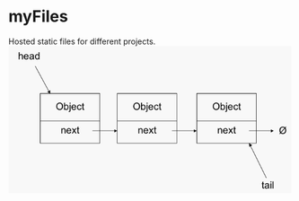# myFiles
Hosted static files for different projects.
![alt text](https://github.com/rohanmallick08/myFiles/blob/master/LinkedList.gif)
